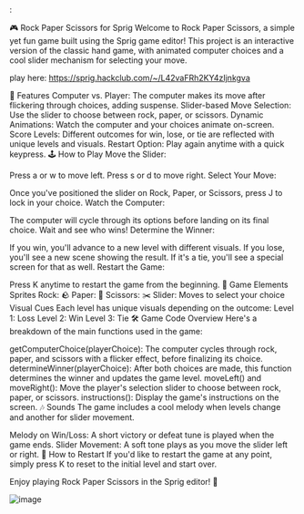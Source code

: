:

🎮 Rock Paper Scissors for Sprig
Welcome to Rock Paper Scissors, a simple yet fun game built using the Sprig game editor! This project is an interactive version of the classic hand game, with animated computer choices and a cool slider mechanism for selecting your move.

play here: https://sprig.hackclub.com/~/L42vaFRh2KY4zIjnkgva

🚀 Features
Computer vs. Player: The computer makes its move after flickering through choices, adding suspense.
Slider-based Move Selection: Use the slider to choose between rock, paper, or scissors.
Dynamic Animations: Watch the computer and your choices animate on-screen.
Score Levels: Different outcomes for win, lose, or tie are reflected with unique levels and visuals.
Restart Option: Play again anytime with a quick keypress.
🕹️ How to Play
Move the Slider:

Press a or w to move left.
Press s or d to move right.
Select Your Move:

Once you've positioned the slider on Rock, Paper, or Scissors, press J to lock in your choice.
Watch the Computer:

The computer will cycle through its options before landing on its final choice. Wait and see who wins!
Determine the Winner:

If you win, you'll advance to a new level with different visuals. If you lose, you'll see a new scene showing the result.
If it's a tie, you'll see a special screen for that as well.
Restart the Game:

Press K anytime to restart the game from the beginning.
🎨 Game Elements
Sprites
Rock: 🪨
Paper: 📄
Scissors: ✂️
Slider: Moves to select your choice
Visual Cues
Each level has unique visuals depending on the outcome:
Level 1: Loss
Level 2: Win
Level 3: Tie
🛠️ Game Code Overview
Here's a breakdown of the main functions used in the game:

getComputerChoice(playerChoice): The computer cycles through rock, paper, and scissors with a flicker effect, before finalizing its choice.
determineWinner(playerChoice): After both choices are made, this function determines the winner and updates the game level.
moveLeft() and moveRight(): Move the player's selection slider to choose between rock, paper, or scissors.
instructions(): Display the game's instructions on the screen.
🎶 Sounds
The game includes a cool melody when levels change and another for slider movement.

Melody on Win/Loss: A short victory or defeat tune is played when the game ends.
Slider Movement: A soft tone plays as you move the slider left or right.
🛑 How to Restart
If you'd like to restart the game at any point, simply press K to reset to the initial level and start over.

Enjoy playing Rock Paper Scissors in the Sprig editor! 🎉


![image](https://github.com/user-attachments/assets/241246f7-8d27-4f68-b66f-4eea8d1bc0c7)






